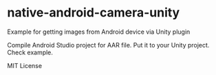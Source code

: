 # native-android-camera-unity
Example for getting images from Android device via Unity plugin

Compile Android Studio project for AAR file.
Put it to your Unity project. 
Check example.

MIT License